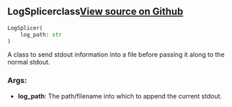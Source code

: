 ## LogSplicer<span class="tag">class</span><a class="sourcelink" href=https://github.com/fastestimator/fastestimator/blob/r1.1/fastestimator/util/util.py/#L240-L266>View source on Github</a>
```python
LogSplicer(
	log_path: str
)
```
A class to send stdout information into a file before passing it along to the normal stdout.


<h3>Args:</h3>


* **log_path**: The path/filename into which to append the current stdout.

